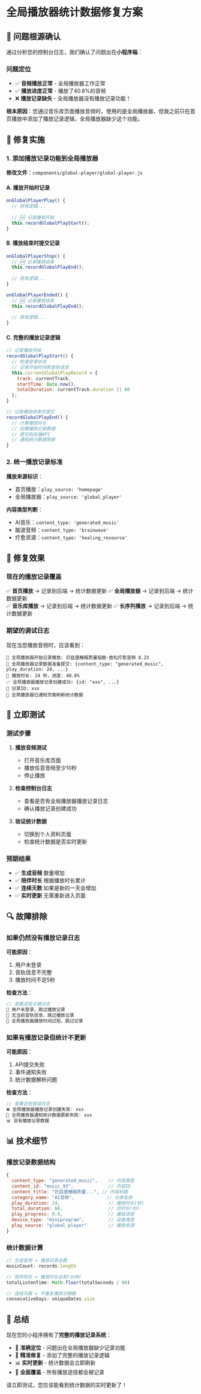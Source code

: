 # 全局播放器统计数据修复方案

## 🎯 问题根源确认

通过分析您的控制台日志，我们确认了问题出在**小程序端**：

### 问题定位
- ✅ **音频播放正常** - 全局播放器工作正常
- ✅ **播放进度正常** - 播放了40.8%的音频
- ❌ **播放记录缺失** - 全局播放器没有播放记录功能！

**根本原因**：您通过音乐库页面播放音频时，使用的是全局播放器，但我之前只在首页播放中添加了播放记录逻辑，全局播放器缺少这个功能。

## 🔧 修复实施

### 1. 添加播放记录功能到全局播放器

**修改文件**：`components/global-player/global-player.js`

#### A. 播放开始时记录
```javascript
onGlobalPlayerPlay() {
  // 原有逻辑...
  
  // 🆕 记录播放开始
  this.recordGlobalPlayStart();
}
```

#### B. 播放结束时提交记录
```javascript
onGlobalPlayerStop() {
  // 🆕 记录播放结束
  this.recordGlobalPlayEnd();
  
  // 原有逻辑...
}

onGlobalPlayerEnded() {
  // 🆕 记录播放结束
  this.recordGlobalPlayEnd();
  
  // 原有逻辑...
}
```

#### C. 完整的播放记录逻辑
```javascript
// 记录播放开始
recordGlobalPlayStart() {
  // 检查登录状态
  // 记录开始时间和音轨信息
  this.currentGlobalPlayRecord = {
    track: currentTrack,
    startTime: Date.now(),
    totalDuration: currentTrack.duration || 60
  };
}

// 记录播放结束并提交
recordGlobalPlayEnd() {
  // 计算播放时长
  // 创建播放记录数据
  // 提交到后端API
  // 通知统计数据刷新
}
```

### 2. 统一播放记录标准

**播放来源标识**：
- 首页播放：`play_source: 'homepage'`
- 全局播放器：`play_source: 'global_player'`

**内容类型判断**：
- AI音乐：`content_type: 'generated_music'`
- 脑波音频：`content_type: 'brainwave'`
- 疗愈资源：`content_type: 'healing_resource'`

## 🚀 修复效果

### 现在的播放记录覆盖

✅ **首页播放** → 记录到后端 → 统计数据更新
✅ **全局播放器** → 记录到后端 → 统计数据更新  
✅ **音乐库播放** → 记录到后端 → 统计数据更新
✅ **长序列播放** → 记录到后端 → 统计数据更新

### 期望的调试日志

现在当您播放音频时，应该看到：

```
🎵 全局播放器开始记录播放: 匹兹堡睡眠质量指数·放松疗愈音频 8.23
🎵 全局播放器记录数据准备提交: {content_type: "generated_music", play_duration: 24, ...}
🎵 播放时长: 24 秒，进度: 40.8%
✅ 全局播放器播放记录创建成功: {id: "xxx", ...}
📝 记录ID: xxx
🎵 全局播放器已通知页面刷新统计数据
```

## 🧪 立即测试

### 测试步骤

1. **播放音频测试**
   - 打开音乐库页面
   - 播放任意音频至少10秒
   - 停止播放

2. **检查控制台日志**
   - 查看是否有全局播放器播放记录日志
   - 确认播放记录创建成功

3. **验证统计数据**
   - 切换到个人资料页面
   - 检查统计数据是否实时更新

### 预期结果

- ✅ **生成音频** 数量增加
- ✅ **陪伴时长** 根据播放时长累计
- ✅ **连续天数** 如果是新的一天会增加
- ✅ **实时更新** 无需重新进入页面

## 🔍 故障排除

### 如果仍然没有播放记录日志

**可能原因**：
1. 用户未登录
2. 音轨信息不完整
3. 播放时间不足5秒

**检查方法**：
```javascript
// 查看这些关键日志
🎵 用户未登录，跳过播放记录
🎵 无当前音轨信息，跳过播放记录
🎵 全局播放器播放时间过短，跳过记录
```

### 如果有播放记录但统计不更新

**可能原因**：
1. API提交失败
2. 事件通知失败
3. 统计数据解析问题

**检查方法**：
```javascript
// 查看这些错误日志
❌ 全局播放器播放记录创建失败: xxx
🎵 全局播放器通知统计数据更新失败: xxx
📊 没有播放记录数据
```

## 📊 技术细节

### 播放记录数据结构

```javascript
{
  content_type: "generated_music",    // 内容类型
  content_id: "music_93",             // 内容ID
  content_title: "匹兹堡睡眠质量...", // 内容标题
  category_name: "AI音频",            // 分类名称
  play_duration: 24,                  // 播放时长(秒)
  total_duration: 60,                 // 总时长(秒)
  play_progress: 0.4,                 // 播放进度
  device_type: "miniprogram",         // 设备类型
  play_source: "global_player"        // 播放来源
}
```

### 统计数据计算

```javascript
// 生成音频 = 播放记录总数
musicCount: records.length

// 陪伴时长 = 播放时长总和(分钟)
totalListenTime: Math.floor(totalSeconds / 60)

// 连续天数 = 不重复播放日期数
consecutiveDays: uniqueDates.size
```

## 🎉 总结

现在您的小程序拥有了**完整的播放记录系统**：
- 🎯 **准确定位** - 问题出在全局播放器缺少记录功能
- 🔧 **精准修复** - 添加了完整的播放记录逻辑  
- 📊 **实时更新** - 统计数据会立即刷新
- 🚀 **全面覆盖** - 所有播放途径都会被记录

请立即测试，您应该能看到统计数据的实时更新了！
